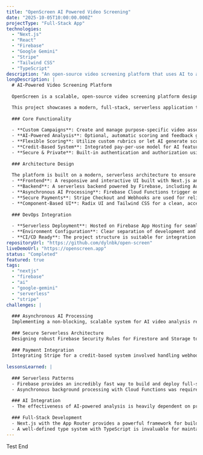 ```yaml
---
title: "OpenScreen AI Powered Video Screening"
date: "2025-10-05T10:00:00.000Z"
projectType: "Full-Stack App"
technologies:
  - "Next.js"
  - "React"
  - "Firebase"
  - "Google Gemini"
  - "Stripe"
  - "Tailwind CSS"
  - "TypeScript"
description: "An open-source video screening platform that uses AI to analyze and score video responses for recruitment, education, and assessments."
longDescription: |
  # AI-Powered Video Screening Platform
  
  OpenScreen is a scalable, open-source video screening platform designed for assessment needs. It leverages optional AI to provide automated analysis and scoring of video submissions.

  This project showcases a modern, full-stack, serverless application that solves a real-world problem. The architecture emphasizes scalability, security, and maintainability, using best practices for serverless development and providing a robust foundation for an open-source platform.
  
  ### Core Functionality
  
  - **Custom Campaigns**: Create and manage purpose-specific video assessment campaigns.
  - **AI-Powered Analysis**: Optional, automatic scoring and feedback generation using Google Gemini.
  - **Flexible Scoring**: Utilize custom rubrics or let AI generate scoring criteria based on requirements.
  - **Credit-Based System**: Integrated pay-per-use model for AI features, powered by Stripe.
  - **Secure & Private**: Built-in authentication and authorization using Firebase Auth.
  
  ### Architecture Design
  
  The platform is built on a modern, serverless architecture to ensure scalability and maintainability:
  - **Frontend**: A responsive and interactive UI built with Next.js and React.
  - **Backend**: A serverless backend powered by Firebase, including Auth, Firestore, and Storage.
  - **Asynchronous AI Processing**: Firebase Cloud Functions trigger on new video uploads to perform AI analysis without blocking the user interface.
  - **Secure Payments**: Stripe Checkout and Webhooks are used for reliable and secure payment processing.
  - **Component-Based UI**: Radix UI and Tailwind CSS for a clean, accessible, and modern design system.
  
  ### DevOps Integration
  
  - **Serverless Deployment**: Hosted on Firebase App Hosting for seamless, scalable deployments.
  - **Environment Configuration**: Clear separation of development and production environments.
  - **CI/CD Ready**: The project structure is suitable for integration into automated CI/CD pipelines.
repositoryUrl: "https://github.com/dylnbk/open-screen"
liveDemoUrl: "https://openscreen.app"
status: "Completed"
featured: true
tags:
  - "nextjs"
  - "firebase"
  - "ai"
  - "google-gemini"
  - "serverless"
  - "stripe"
challenges: |
  
  ### Asynchronous AI Processing
  Implementing a non-blocking, scalable system for AI video analysis required using Firebase Cloud Functions to handle long-running tasks asynchronously, ensuring the user experience remained smooth.
  
  ### Secure Serverless Architecture
  Designing robust Firebase Security Rules for Firestore and Storage to ensure that users could only access and manage their own data, preventing unauthorized access in a multi-tenant environment.
  
  ### Payment Integration
  Integrating Stripe for a credit-based system involved handling webhook logic to reliably update user credits upon successful payments and manage different payment states.
  
lessonsLearned: |
  
  ### Serverless Patterns
  - Firebase provides an incredibly fast way to build and deploy full-stack applications, but requires an understanding of its security rules and Firestore data modeling for efficiency.
  - Asynchronous background processing with Cloud Functions was required for handling resource-intensive tasks like AI analysis without degrading frontend performance.
  
  ### AI Integration
  - The effectiveness of AI-powered analysis is heavily dependent on prompt engineering. Crafting precise, context-aware prompts for Google Gemini was crucial to achieving accurate and relevant scoring.
  
  ### Full-Stack Development
  - Next.js with the App Router provides a powerful framework for building both the frontend UI and server-side API routes, simplifying the development of complex, integrated applications.
  - A well-defined type system with TypeScript is invaluable for maintaining code quality and preventing bugs across both the frontend and backend (Cloud Functions).
---
```

Test End